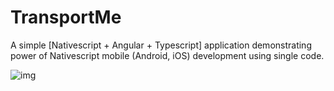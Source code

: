 # TransportMe
A simple [Nativescript + Angular + Typescript] application demonstrating power of Nativescript mobile (Android, iOS) development using single code.

![img](http://i.imgur.com/DF4J3dj.jpg)
